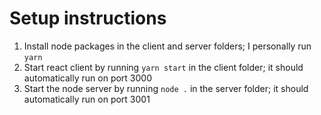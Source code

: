 # Setup instructions
1) Install node packages in the client and server folders; I personally run ```yarn```
2) Start react client by running ```yarn start``` in the client folder; it should automatically run on port 3000
3) Start the node server by running ```node .``` in the server folder; it should automatically run on port 3001
